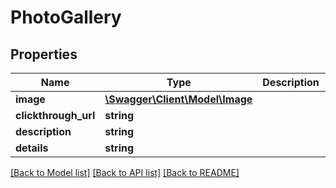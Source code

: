# PhotoGallery

## Properties
Name | Type | Description | Notes
------------ | ------------- | ------------- | -------------
**image** | [**\Swagger\Client\Model\Image**](Image.md) |  | 
**clickthrough_url** | **string** |  | 
**description** | **string** |  | 
**details** | **string** |  | 

[[Back to Model list]](../README.md#documentation-for-models) [[Back to API list]](../README.md#documentation-for-api-endpoints) [[Back to README]](../README.md)


